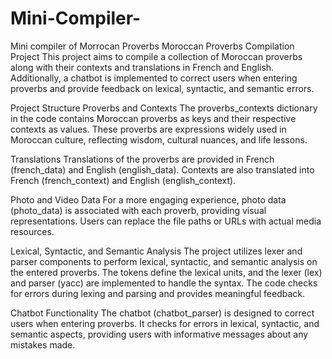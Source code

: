 # Mini-Compiler-
Mini compiler of Morrocan Proverbs 
Moroccan Proverbs Compilation Project
This project aims to compile a collection of Moroccan proverbs along with their contexts and translations in French and English. Additionally, a chatbot is implemented to correct users when entering proverbs and provide feedback on lexical, syntactic, and semantic errors.

Project Structure
Proverbs and Contexts
The proverbs_contexts dictionary in the code contains Moroccan proverbs as keys and their respective contexts as values. These proverbs are expressions widely used in Moroccan culture, reflecting wisdom, cultural nuances, and life lessons.

Translations
Translations of the proverbs are provided in French (french_data) and English (english_data). Contexts are also translated into French (french_context) and English (english_context).

Photo and Video Data
For a more engaging experience, photo data (photo_data) is associated with each proverb, providing visual representations. Users can replace the file paths or URLs with actual media resources.

Lexical, Syntactic, and Semantic Analysis
The project utilizes lexer and parser components to perform lexical, syntactic, and semantic analysis on the entered proverbs. The tokens define the lexical units, and the lexer (lex) and parser (yacc) are implemented to handle the syntax. The code checks for errors during lexing and parsing and provides meaningful feedback.

Chatbot Functionality
The chatbot (chatbot_parser) is designed to correct users when entering proverbs. It checks for errors in lexical, syntactic, and semantic aspects, providing users with informative messages about any mistakes made.
